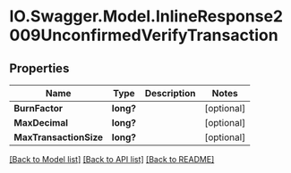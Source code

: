 # IO.Swagger.Model.InlineResponse2009UnconfirmedVerifyTransaction
## Properties

Name | Type | Description | Notes
------------ | ------------- | ------------- | -------------
**BurnFactor** | **long?** |  | [optional] 
**MaxDecimal** | **long?** |  | [optional] 
**MaxTransactionSize** | **long?** |  | [optional] 

[[Back to Model list]](../README.md#documentation-for-models) [[Back to API list]](../README.md#documentation-for-api-endpoints) [[Back to README]](../README.md)

